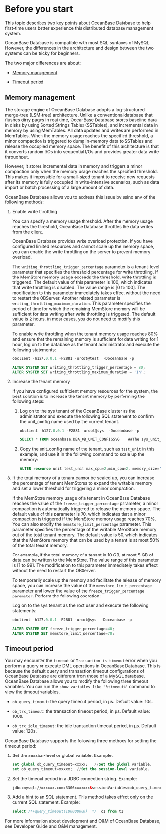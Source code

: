 # Before you start

This topic describes two key points about OceanBase Database to help first-time users better experience this distributed database management system. 

OceanBase Database is compatible with most SQL syntaxes of MySQL. However, the differences in the architecture and design between the two systems can be tricky for beginners. 

The two major differences are about:

* [Memory management](#Memory%20management)

* [Timeout period](#Timeout%20period)

## Memory management

The storage engine of OceanBase Database adopts a log-structured merge-tree (LSM-tree) architecture. Unlike a conventional database that flushes dirty pages in real time, OceanBase Database stores baseline data in disks by using Sorted Strings Tables (SSTables), and incremental data in memory by using MemTables. All data updates and writes are performed in MemTables. When the memory usage reaches the specified threshold, a minor compaction is triggered to dump in-memory data to SSTables and release the occupied memory space. The benefit of this architecture is that it converts random I/Os into sequential I/Os and provides greater data write throughput. 

However, it stores incremental data in memory and triggers a minor compaction only when the memory usage reaches the specified threshold. This makes it impossible for a small-sized tenant to receive new requests after its memory is fully occupied in write-intensive scenarios, such as data import or batch processing of a large amount of data. 

OceanBase Database allows you to address this issue by using any of the following methods:

1. Enable write throttling

   You can specify a memory usage threshold. After the memory usage reaches the threshold, OceanBase Database throttles the data writes from the client. 

   OceanBase Database provides write overload protection. If you have configured limited resources and cannot scale up the memory space, you can enable the write throttling on the server to prevent memory overload. 

   The `writing_throttling_trigger_percentage` parameter is a tenant-level parameter that specifies the threshold percentage for write throttling. If the MemStore memory usage exceeds the threshold, write throttling is triggered. The default value of this parameter is 100, which indicates that write throttling is disabled. The value range is [0 to 100]. The modification to this parameter immediately takes effect without the need to restart the OBServer. Another related parameter is `writing_throttling_maximum_duration`. This parameter specifies the period of time for which the remaining MemStore memory will be sufficient for data writing after write throttling is triggered. The default value is 2 hours. In most cases, you do not need to modify this parameter. 

   To enable write throttling when the tenant memory usage reaches 80% and ensure that the remaining memory is sufficient for data writing for 1 hour, log on to the database as the tenant administrator and execute the following statements:

   ```sql
   obclient -h127.0.0.1 -P2881 -uroot@test  -Doceanbase -p

   ALTER SYSTEM SET writing_throttling_trigger_percentage = 80;
   ALTER SYSTEM SET writing_throttling_maximum_duration = '1h';
   ```

2. Increase the tenant memory

   If you have configured sufficient memory resources for the system, the best solution is to increase the tenant memory by performing the following steps:

   1. Log on to the sys tenant of the OceanBase cluster as the administrator and execute the following SQL statement to confirm the unit_config name used by the current tenant. 

      ```sql
      obclient -h127.0.0.1 -P2881 -uroot@sys  -Doceanbase -p

      SELECT * FROM oceanbase.DBA_OB_UNIT_CONFIGS\G    ##The sys_unit_config parameter is a parameter of the sys tenant and you do not need to modify it. In this example, the test tenant is used and its unit_config name is test_unit.
      ```

   2. Copy the unit_config name of the tenant, such as `test_unit` in this example, and use it in the following command to scale up the memory: 

      ```sql
      ALTER resource unit test_unit max_cpu=2,min_cpu=2, memory_size='10G';
      ```

3. If the total memory of a tenant cannot be scaled up, you can increase the percentage of tenant MemStores to expand the writable memory and set a lower threshold for triggering a minor compaction. 

   If the MemStore memory usage of a tenant in OceanBase Database reaches the value of the `freeze_trigger_percentage` parameter, a minor compaction is automatically triggered to release the memory space. The default value of this parameter is 70, which indicates that a minor compaction is triggered if the MemStore memory usage reaches 70%. You can also modify the `memstore_limit_percentage` parameter. This parameter specifies the percentage of the writable MemStore memory out of the total tenant memory. The default value is 50, which indicates that the MemStore memory that can be used by a tenant is at most 50% of the total tenant memory. 

   For example, if the total memory of a tenant is 10 GB, at most 5 GB of data can be written to the MemStore. The value range of this parameter is [1 to 99]. The modification to this parameter immediately takes effect without the need to restart the OBServer. 

   To temporarily scale up the memory and facilitate the release of memory space, you can increase the value of the `memstore_limit_percentage` parameter and lower the value of the `freeze_trigger_percentage parameter`. Perform the following operation:

   Log on to the sys tenant as the root user and execute the following statements:

   ```SQL
   obclient -h127.0.0.1 -P2881 -uroot@sys  -Doceanbase -p

   ALTER SYSTEM SET freeze_trigger_percentage=40;
   ALTER SYSTEM SET memstore_limit_percentage=70;
   ```

## Timeout period

You may encounter the `timeout` or `Transaction is timeout` error when you perform a query or execute DML operations in OceanBase Database. This is because the default query and transaction timeout configurations of OceanBase Database are different from those of a MySQL database.
OceanBase Database allows you to modify the following three timeout variables. You can run the `show variables like '%timeout%'` command to view the timeout variables.

* `ob_query_timeout`: the query timeout period, in μs. Default value: 10s. 

* `ob_trx_timeout`: the transaction timeout period, in μs. Default value: 100s. 

* `ob_trx_idle_timeout`: the idle transaction timeout period, in μs. Default value: 120s. 

OceanBase Database supports the following three methods for setting the timeout period:

1. Set the session-level or global variable. Example:

   ```sql
   set global ob_query_timeout=xxxxx;   //Set the global variable.
   set ob_query_timeout=xxxxx;  //Set the session-level variable.
   ```

2. Set the timeout period in a JDBC connection string. Example:

   ```html
   jdbc:mysql://xxxxxx.com:3306xxxxxxx&sessionVariables=ob_query_timeout=60000000000,ob_trx_timeout=60000000000&xxxx
   ```

3. Add a hint to an SQL statement. This method takes effect only on the current SQL statement. Example: 

   ```sql
   select /*+query_timeout(100000000)  */  c1 from t1;
   ```

For more information about development and O&M of OceanBase Database, see Developer Guide and O&M management. 
